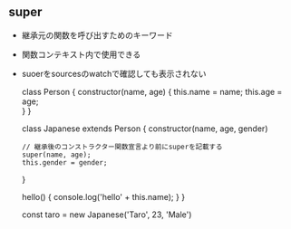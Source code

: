 ## super
- 継承元の関数を呼び出すためのキーワード
- 関数コンテキスト内で使用できる

- suoerをsourcesのwatchで確認しても表示されない

  class Person {
    constructor(name, age) {
      this.name = name;
      this.age = age;  
    }
  }

  class Japanese extends Person {
    constructor(name, age, gender)

      // 継承後のコンストラクター関数宣言より前にsuperを記載する
      super(name, age);
      this.gender = gender; 
    }
  
    hello() {
    console.log('hello' + this.name);
    }
  }
  
  const taro = new Japanese('Taro', 23, 'Male')
